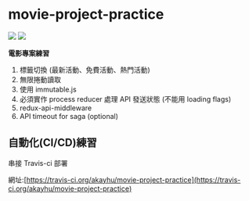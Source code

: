 # movie-project-practice

[![](https://travis-ci.org/akayhu/movie-project-practice.svg?branch=master)](https://travis-ci.org/akayhu/movie-project-practice)
[![](https://img.shields.io/badge/language-React-blue.svg)](https://reactjs.org)


**電影專案練習**

1. 標籤切換 (最新活動、免費活動、熱門活動)
2. 無限捲動讀取
3. 使用 immutable.js
4. 必須實作 process reducer 處理 API 發送狀態 (不能用 loading flags)
5. redux-api-middleware
6. API timeout for saga (optional)

## 自動化(CI/CD)練習

串接 Travis-ci 部署

網址:[https://travis-ci.org/akayhu/movie-project-practice](https://travis-ci.org/akayhu/movie-project-practice)